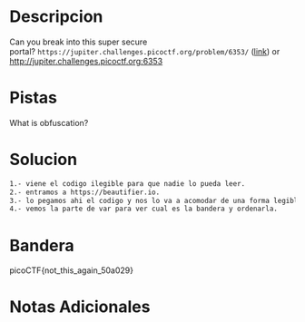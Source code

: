 # Descripcion 
Can you break into this super secure portal? `https://jupiter.challenges.picoctf.org/problem/6353/` ([link](https://jupiter.challenges.picoctf.org/problem/6353/)) or http://jupiter.challenges.picoctf.org:6353

# Pistas
What is obfuscation?
# Solucion 
```bash
1.- viene el codigo ilegible para que nadie lo pueda leer.
2.- entramos a https://beautifier.io.
3.- lo pegamos ahi el codigo y nos lo va a acomodar de una forma legible. 
4.- vemos la parte de var para ver cual es la bandera y ordenarla.

```
# Bandera
picoCTF{not_this_again_50a029}
# Notas Adicionales